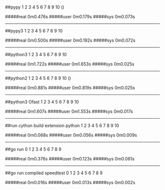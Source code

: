 
##pypy
1 2 3 4 5 6 7 8 9 10 ()

#####real	0m0.476s
#####user	0m0.179s
#####sys	0m0.073s

----

##pypy3
1 2 3 4 5 6 7 8 9 10 

#####real	0m0.500s
#####user	0m0.192s
#####sys	0m0.072s

----

##python3
1 2 3 4 5 6 7 8 9 10 

#####real	0m1.722s
#####user	0m1.653s
#####sys	0m0.025s

----

##python2
1 2 3 4 5 6 7 8 9 10 ()

#####real	0m0.881s
#####user	0m0.819s
#####sys	0m0.025s

----

##python3 Ofast
1 2 3 4 5 6 7 8 9 10 

#####real	0m1.607s
#####user	0m1.553s
#####sys	0m0.017s

----

##run cython build extension python
1 2 3 4 5 6 7 8 9 10 

#####real	0m0.068s
#####user	0m0.056s
#####sys	0m0.009s

----

##go run
0 1 2 3 4 5 6 7 8 9 

#####real	0m0.376s
#####user	0m0.123s
#####sys	0m0.081s

----

##go run compiled speedtest
0 1 2 3 4 5 6 7 8 9 

#####real	0m0.016s
#####user	0m0.013s
#####sys	0m0.002s